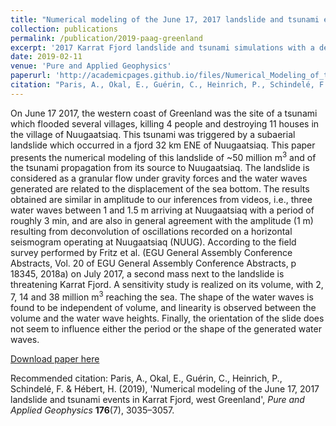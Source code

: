 ```yaml
---
title: "Numerical modeling of the June 17, 2017 landslide and tsunami events in Karrat Fjord, west Greenland"
collection: publications
permalink: /publication/2019-paag-greenland
excerpt: '2017 Karrat Fjord landslide and tsunami simulations with a depth-averaged model'
date: 2019-02-11
venue: 'Pure and Applied Geophysics'
paperurl: 'http://academicpages.github.io/files/Numerical_Modeling_of_the_June_17_2017_Landslide_a.pdf'
citation: "Paris, A., Okal, E., Guérin, C., Heinrich, P., Schindelé, F. & Hébert, H. (2019), 'Numerical modeling of the June 17, 2017 landslide and tsunami events in Karrat Fjord, west Greenland', <i>Pure and Applied Geophysics</i> <b>176</b>(7), 3035–3057"
---
```

On June 17 2017, the western coast of Greenland was the site of a tsunami which flooded several villages, killing 4 people and destroying 11 houses in the village of Nuugaatsiaq. This tsunami was triggered by a subaerial landslide which occurred in a fjord 32 km ENE of Nuugaatsiaq. This paper presents the numerical modeling of this landslide of ~50 million m<sup>3</sup> and of the tsunami propagation from its source to Nuugaatsiaq. The landslide is considered as a granular flow under gravity forces and the water waves generated are related to the displacement of the sea bottom. The results obtained are similar in amplitude to our inferences from videos, i.e., three water waves between 1 and 1.5 m arriving at Nuugaatsiaq with a period of roughly 3 min, and are also in general agreement with the amplitude (1 m) resulting from deconvolution of oscillations recorded on a horizontal seismogram operating at Nuugaatsiaq (NUUG). According to the field survey performed by Fritz et al. (EGU General Assembly Conference Abstracts, Vol. 20 of EGU General Assembly Conference Abstracts, p 18345, 2018a) on July 2017, a second mass next to the landslide is threatening Karrat Fjord. A sensitivity study is realized on its volume, with 2, 7, 14 and 38 million m<sup>3</sup> reaching the sea. The shape of the water waves is found to be independent of volume, and linearity is observed between the volume and the water wave heights. Finally, the orientation of the slide does not seem to influence either the period or the shape of the generated water waves.

[Download paper here](http://academicpages.github.io/files/Numerical_Modeling_of_the_June_17_2017_Landslide_a.pdf)

Recommended citation: Paris, A., Okal, E., Guérin, C., Heinrich, P., Schindelé, F. & Hébert, H. (2019), 'Numerical modeling of the June 17, 2017 landslide and tsunami events in Karrat Fjord, west Greenland', <i>Pure and Applied Geophysics</i> <b>176</b>(7), 3035–3057.
